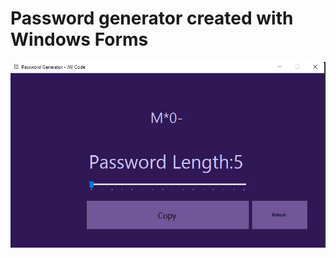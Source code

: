 # Password generator created with Windows Forms
![alt text](https://github.com/JakubW99/password-generator-winforms/blob/master/passgen.png?raw=true)
